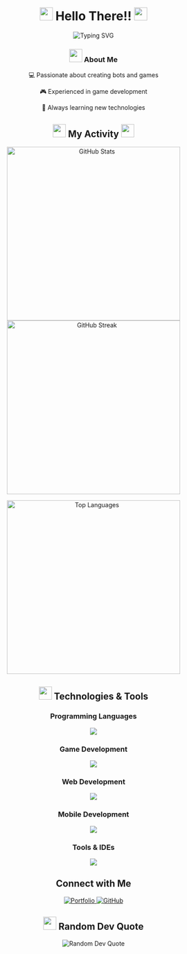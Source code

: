 <h1 align="center">
    <img src="https://cdn.discordapp.com/emojis/814371796731953192.gif?size=96&quality=lossless" width="30px"/>
    Hello There!!
    <img src="https://cdn.discordapp.com/emojis/814371796731953192.gif?size=96&quality=lossless" width="30px"/>
</h1>

<div align="center">
    <img src="https://readme-typing-svg.herokuapp.com?font=Fira+Code&pause=1000&color=54A6FF&center=true&vCenter=true&width=435&lines=Bot+Developer;Game+Developer;Creative+Coder" alt="Typing SVG" />
</div>

<div align="center">
    <h3>
        <img src="https://cdn.discordapp.com/emojis/1183633671849250908.webp?size=96&quality=lossless" width="30px"/>
        About Me
    </h3>
    <p>💻 Passionate about creating bots and games</p>
    <p>🎮 Experienced in game development</p>
    <p>🌱 Always learning new technologies</p>
</div>

<div align="center">
    <h2>
        <img src="https://cdn.discordapp.com/emojis/1103761921041248286.gif?size=96&quality=lossless" width="30px"/>
        My Activity
        <img src="https://cdn.discordapp.com/emojis/1103761921041248286.gif?size=96&quality=lossless" width="30px"/>
    </h2>
    
<p>
<img src="https://github-readme-stats.vercel.app/api?username=ahmeds-khalid&show_icons=true&theme=tokyonight&hide_border=true&include_all_commits=true&count_private=true" alt="GitHub Stats" width="400"/>
        <img src="https://github-readme-streak-stats.herokuapp.com/?user=ahmeds-khalid&theme=tokyonight&hide_border=true" alt="GitHub Streak" width="400"/>
    </p>
    
<img src="https://github-readme-stats.vercel.app/api/top-langs/?username=ahmeds-khalid&theme=tokyonight&hide_border=true&include_all_commits=true&count_private=true&layout=compact" alt="Top Languages" width="400"/>
</div>

<div align="center">
    <h2>
        <img src="https://cdn.discordapp.com/emojis/881836000979079188.webp?size=44&quality=lossless" width="30px"/>
        Technologies & Tools
    </h2>
    
<h3>Programming Languages</h3>
<p>
<img src="https://skillicons.dev/icons?i=py,js,dart&perline=6"/>
</p>
    
<h3>Game Development</h3>
<p>
<img src="https://skillicons.dev/icons?i=godot,unity&perline=6"/>
</p>
    
<h3>Web Development</h3>
<p>
<img src="https://skillicons.dev/icons?i=html,css,js,react,nodejs&perline=6"/>
</p>
    
<h3>Mobile Development</h3>
<p>
<img src="https://skillicons.dev/icons?i=flutter,dart&perline=6"/>
</p>
    
<h3>Tools & IDEs</h3>
<p>
<img src="https://skillicons.dev/icons?i=vscode,git,github,ps,pr,discord&perline=6"/>
</p>
</div>

<div align="center">
 <h2>    
    Connect with Me
</h2>
    
<a href="your-portfolio-url">
<img src="https://img.shields.io/badge/Portfolio-%23000000.svg?style=for-the-badge&logo=firefox&logoColor=#FF7139" alt="Portfolio"/>
</a>
<a href="your-github-url">
        <img src="https://img.shields.io/badge/github-%23121011.svg?style=for-the-badge&logo=github&logoColor=white" alt="GitHub"/>
    </a>
</div>

<div align="center">
    <h2><img src="https://cdn.discordapp.com/emojis/642200350316691468.webp?size=96&quality=lossless" width="30px"/>  Random Dev Quote</h2>
    <img src="https://quotes-github-readme.vercel.app/api?type=horizontal&theme=tokyonight" alt="Random Dev Quote"/>
</div>
